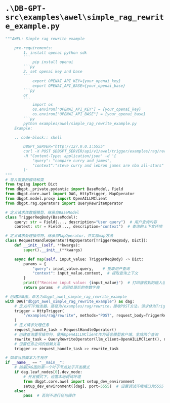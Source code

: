 # `.\DB-GPT-src\examples\awel\simple_rag_rewrite_example.py`

```py
"""AWEL: Simple rag rewrite example

    pre-requirements:
        1. install openai python sdk
        ```
            pip install openai
        ```py
        2. set openai key and base
        ```
            export OPENAI_API_KEY={your_openai_key}
            export OPENAI_API_BASE={your_openai_base}
        ```py
        or
        ```
            import os
            os.environ["OPENAI_API_KEY"] = {your_openai_key}
            os.environ["OPENAI_API_BASE"] = {your_openai_base}
        ```py
        python examples/awel/simple_rag_rewrite_example.py
    Example:

    .. code-block:: shell

        DBGPT_SERVER="http://127.0.0.1:5555"
        curl -X POST $DBGPT_SERVER/api/v1/awel/trigger/examples/rag/rewrite \
        -H "Content-Type: application/json" -d '{
            "query": "compare curry and james",
            "context":"steve curry and lebron james are nba all-stars"
        }'
"""
# 导入需要的模块和类
from typing import Dict
from dbgpt._private.pydantic import BaseModel, Field
from dbgpt.core.awel import DAG, HttpTrigger, MapOperator
from dbgpt.model.proxy import OpenAILLMClient
from dbgpt.rag.operators import QueryRewriteOperator

# 定义请求体数据模型，继承自BaseModel
class TriggerReqBody(BaseModel):
    query: str = Field(..., description="User query")  # 用户查询内容
    context: str = Field(..., description="context")  # 查询的上下文环境

# 定义请求处理操作符，继承自MapOperator，并实现map方法
class RequestHandleOperator(MapOperator[TriggerReqBody, Dict]):
    def __init__(self, **kwargs):
        super().__init__(**kwargs)

    async def map(self, input_value: TriggerReqBody) -> Dict:
        params = {
            "query": input_value.query,    # 提取用户查询
            "context": input_value.context,  # 提取查询上下文
        }
        print(f"Receive input value: {input_value}")  # 打印接收到的输入值
        return params  # 返回处理后的参数字典

# 创建DAG图，命名为dbgpt_awel_simple_rag_rewrite_example
with DAG("dbgpt_awel_simple_rag_rewrite_example") as dag:
    # 定义HTTP触发器，路径为/examples/rag/rewrite，接收POST方法，请求体为TriggerReqBody
    trigger = HttpTrigger(
        "/examples/rag/rewrite", methods="POST", request_body=TriggerReqBody
    )
    # 定义请求处理任务
    request_handle_task = RequestHandleOperator()
    # 创建查询重写操作符，使用OpenAILLMClient作为语言模型客户端，生成两个查询
    rewrite_task = QueryRewriteOperator(llm_client=OpenAILLMClient(), nums=2)
    # 设置任务之间的依赖关系
    trigger >> request_handle_task >> rewrite_task

# 如果当前脚本为主程序
if __name__ == "__main__":
    # 如果DAG图的第一个叶子节点处于开发模式
    if dag.leaf_nodes[0].dev_mode:
        # 开发模式下，设置本地调试环境
        from dbgpt.core.awel import setup_dev_environment
        setup_dev_environment([dag], port=5555)  # 设置调试环境端口为5555
    else:
        pass  # 否则不进行任何操作
```